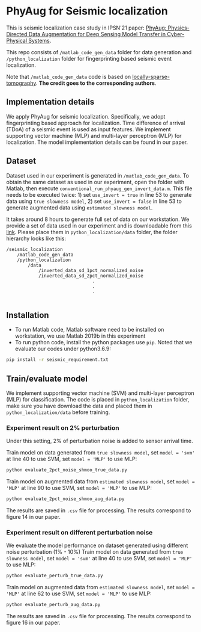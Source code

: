 # PhyAug for Seismic localization
This is seismic localization case study in IPSN'21 paper: [PhyAug: Physics-Directed Data Augmentation for Deep Sensing Model Transfer in Cyber-Physical Systems](https://arxiv.org/pdf/2104.01160.pdf).

This repo consists of `/matlab_code_gen_data` folder for data generation and `/python_localization` folder for fingerprinting based seismic event localization. 

Note that `/matlab_code_gen_data` code is based on [locally-sparse-tomography](https://github.com/mikebianco/locally-sparse-tomography). **The credit goes to the corresponding authors**.

## Implementation details
We apply PhyAug for seismic localization. Specifically, we adopt fingerprinting based approach for localization. Time difference of arrival (TDoA) of a seismic event is used as input features. We implement supporting vector machine (MLP) and multi-layer perceptron (MLP) for localization. The model implementation details can be found in our paper.

## Dataset
Dataset used in our experiment is generated in `/matlab_code_gen_data`. To obtain the same dataset as used in our experiment, open the folder with Matlab, then execute `conventional_run_phyaug_gen_invert_data.m`. This file needs to be executed twice:  1) set `use_invert = true` in line 53 to generate data using `true slowness model`, 2) set `use_invert = false` in line 53 to generate augmented data using `estimated slowness model`.

It takes around 8 hours to generate full set of data on our workstation. We provide a set of data used in our experiment and is downloadable from this [link](https://researchdata.ntu.edu.sg/dataset.xhtml?persistentId=doi:10.21979/N9/KFMI1K). 
Please place them in `python_localization/data` folder, the folder hierarchy looks like this:
```
/seismic_localization
    /matlab_code_gen_data
    /python_localization
        /data
            /inverted_data_sd_1pct_normalized_noise
            /inverted_data_sd_2pct_normalized_noise
                                .
                                .
                                .
            
```

## Installation
- To run Matlab code, Matlab software need to be installed on workstation, we use Matlab 2019b in this experiment
- To run python code, install the python packages use `pip`. Noted that we evaluate our codes under python3.6.9:
```bash
pip install -r seismic_requirement.txt
```
## Train/evaluate model
We implement supporting vector machine (SVM) and multi-layer perceptron (MLP) for classification. The code is placed in `python_localization` folder, make sure you have download the data and placed them in `python_localization/data` before training.

### Experiment result on 2% perturbation
Under this setting, 2% of perturbation noise is added to sensor arrival time.

Train model on data generated from `true slowness model`, set `model = 'svm'` at line 40 to use SVM, set `model = 'MLP'` to use MLP:
```bash
python evaluate_2pct_noise_shmoo_true_data.py
```
Train model on augmented data from `estimated slowness model`, set `model = 'MLP'` at line 90 to use SVM, set `model = 'MLP'` to use MLP:
```bash
python evaluate_2pct_noise_shmoo_aug_data.py
```
The results are saved in `.csv` file for processing. The results correspond to figure 14 in our paper.

### Experiment result on different perturbation noise
We evaluate the model performance on dataset generated using different noise perturbation (1% - 10%)
Train model on data generated from `true slowness model`, set `model = 'svm'` at line 40 to use SVM, set `model = 'MLP'` to use MLP:
```bash
python evaluate_perturb_true_data.py
```
Train model on augmented data from `estimated slowness model`, set `model = 'MLP'` at line 62 to use SVM, set `model = 'MLP'` to use MLP:
```bash
python evaluate_perturb_aug_data.py
```
The results are saved in `.csv` file for processing. The results correspond to figure 16 in our paper.

